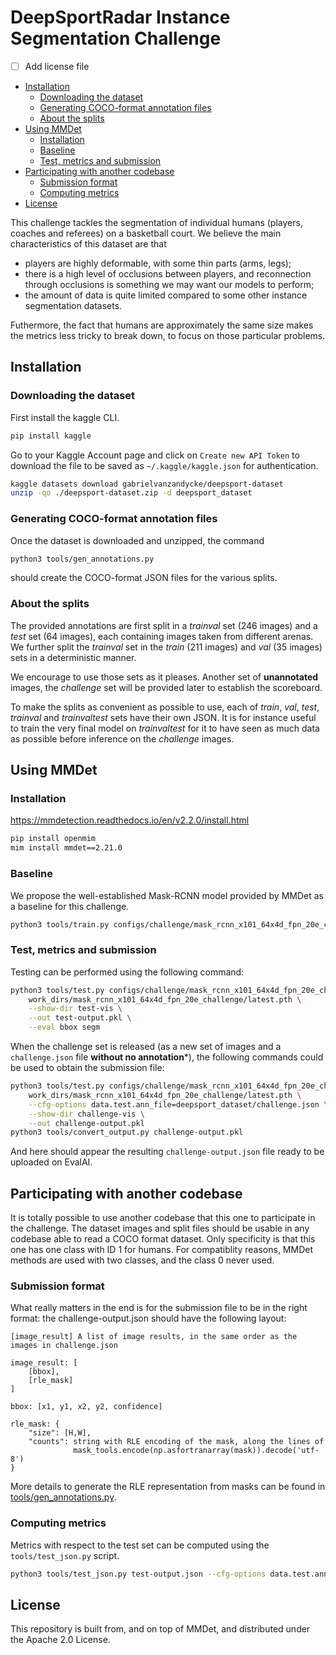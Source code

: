 # DeepSportRadar Instance Segmentation Challenge <!-- omit in toc -->

- [ ] Add license file

- [Installation](#installation)
  - [Downloading the dataset](#downloading-the-dataset)
  - [Generating COCO-format annotation files](#generating-coco-format-annotation-files)
  - [About the splits](#about-the-splits)
- [Using MMDet](#using-mmdet)
  - [Installation](#installation-1)
  - [Baseline](#baseline)
  - [Test, metrics and submission](#test-metrics-and-submission)
- [Participating with another codebase](#participating-with-another-codebase)
  - [Submission format](#submission-format)
  - [Computing metrics](#computing-metrics)
- [License](#license)

This challenge tackles the segmentation of individual humans (players, coaches and referees) on a basketball court. We believe the main characteristics of this dataset are that

- players are highly deformable, with some thin parts (arms, legs);
- there is a high level of occlusions between players, and reconnection through occlusions is something we may want our models to perform;
- the amount of data is quite limited compared to some other instance segmentation datasets.

Futhermore, the fact that humans are approximately the same size makes the metrics less tricky to break down, to focus on those particular problems.

## Installation

### Downloading the dataset

First install the kaggle CLI.

```bash
pip install kaggle
```

Go to your Kaggle Account page and click on `Create new API Token` to download the file to be saved as `~/.kaggle/kaggle.json` for authentication.

```bash
kaggle datasets download gabrielvanzandycke/deepsport-dataset
unzip -qo ./deepsport-dataset.zip -d deepsport_dataset
```

### Generating COCO-format annotation files

Once the dataset is downloaded and unzipped, the command

```bash
python3 tools/gen_annotations.py
```

should create the COCO-format JSON files for the various splits.

### About the splits

The provided annotations are first split in a *trainval* set (246 images) and a *test* set (64 images), each containing images taken from different arenas. We further split the *trainval* set in the *train* (211 images) and *val* (35 images) sets in a deterministic manner.

We encourage to use those sets as it pleases. Another set of **unannotated** images, the *challenge* set will be provided later to establish the scoreboard.

To make the splits as convenient as possible to use, each of *train*, *val*, *test*, *trainval* and *trainvaltest* sets have their own JSON. It is for instance useful to train the very final model on *trainvaltest* for it to have seen as much data as possible before inference on the *challenge* images.

## Using MMDet

### Installation

https://mmdetection.readthedocs.io/en/v2.2.0/install.html


```bash
pip install openmim
mim install mmdet==2.21.0
```

### Baseline

We propose the well-established Mask-RCNN model provided by MMDet as a baseline for this challenge.

```bash
python3 tools/train.py configs/challenge/mask_rcnn_x101_64x4d_fpn_20e_challenge.py
```

### Test, metrics and submission

Testing can be performed using the following command:

```bash
python3 tools/test.py configs/challenge/mask_rcnn_x101_64x4d_fpn_20e_challenge.py \
    work_dirs/mask_rcnn_x101_64x4d_fpn_20e_challenge/latest.pth \
    --show-dir test-vis \
    --out test-output.pkl \
    --eval bbox segm
```

When the challenge set is released (as a new set of images and a `challenge.json` file **without no annotation***), the following commands could be used to obtain the submission file:

```bash
python3 tools/test.py configs/challenge/mask_rcnn_x101_64x4d_fpn_20e_challenge.py \
    work_dirs/mask_rcnn_x101_64x4d_fpn_20e_challenge/latest.pth \
    --cfg-options data.test.ann_file=deepsport_dataset/challenge.json \
    --show-dir challenge-vis \
    --out challenge-output.pkl
python3 tools/convert_output.py challenge-output.pkl
```

And here should appear the resulting `challenge-output.json` file ready to be uploaded on EvalAI.

## Participating with another codebase

It is totally possible to use another codebase that this one to participate in the challenge. The dataset images and split files should be usable in any codebase able to read a COCO format dataset. Only specificity is that this one has one class with ID 1 for humans. For compatiblity reasons, MMDet methods are used with two classes, and the class 0 never used.

### Submission format

What really matters in the end is for the submission file to be in the right format: the challenge-output.json should have the following layout:


```
[image_result] A list of image results, in the same order as the images in challenge.json

image_result: [
    [bbox],
    [rle_mask]
]

bbox: [x1, y1, x2, y2, confidence]

rle_mask: {
    "size": [H,W],
    "counts": string with RLE encoding of the mask, along the lines of
              mask_tools.encode(np.asfortranarray(mask)).decode('utf-8')
}
```

More details to generate the RLE representation from masks can be found in [tools/gen_annotations.py](tools/gen_annotations.py#L47=).

### Computing metrics

Metrics with respect to the test set can be computed using the `tools/test_json.py` script.

```bash
python3 tools/test_json.py test-output.json --cfg-options data.test.ann_file=deepsport_dataset/test.json
```

## License

This repository is built from, and on top of MMDet, and distributed under the Apache 2.0 License.
